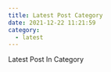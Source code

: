 ```yaml
---
title: Latest Post Category
date: 2021-12-22 11:21:59
category:
  - latest
---
```


Latest Post In Category